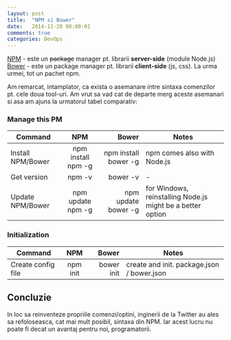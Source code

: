 ```yaml
---
layout: post
title:  "NPM si Bower"
date:   2014-11-28 00:00:01
comments: true
categories: DevOps
---
```


[NPM](https://www.npmjs.org/) - este un ~~package~~ manager pt. librarii **server-side** (module Node.js)
[Bower](http://bower.io/) - este un package manager pt. librarii **client-side** (js, css). La urma urmei, tot un pachet npm.

Am remarcat, intamplator, ca exista o asemanare intre sintaxa comenzilor pt. cele doua tool-uri. Am vrut sa vad cat de departe merg aceste asemanari si asa am ajuns la urmatorul tabel comparativ:

### Manage this PM ###

|Command|NPM|Bower|Notes|
|---|:---:|---:|---|
|Install NPM/Bower|npm install npm -g|npm install bower -g|npm comes also with Node.js|
|Get version|npm -v|bower -v|-|
|Update NPM/Bower|npm update npm -g|npm update bower -g|for Windows, reinstalling Node.js might be a better option|

### Initialization ###

|Command|NPM|Bower|Notes|
|---|:---:|---:|---|
|Create config file|npm init|bower init|create and init. package.json / bower.json|



## Concluzie ##

In loc sa reinventeze propriile comenzi/optini, inginerii de la Twitter au ales sa refoloseasca, cat mai mult posibil, sintaxa din NPM. Iar acest lucru nu poate fi decat un avantaj pentru noi, programatorii.

